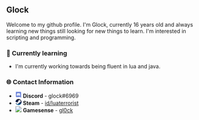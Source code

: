 ## Glock
Welcome to my github profile. I'm Glock, currently 16 years old and always learning new things still looking for new things to learn. I'm interested in scripting and programming.

### 🧠 Currently learning
* I'm currently working towards being fluent in lua and java.

### 🌐 Contact Information
* ![](smalldiscord.png) **Discord** - glock#6969
* ![](smallsteam.png) **Steam** - [id/luaterrorist](https://steamcommunity.com/id/luaterrorist)
* ![](smallgamesense.ico) **Gamesense** - [gl0ck](https://gamesense.pub/forums/profile.php?id=7770)
